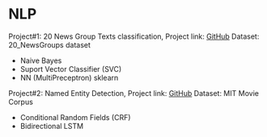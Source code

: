 # NLP

Project#1: 20 News Group Texts classification, Project link: [GitHub](https://github.com/skmisht/NLP/blob/f2e68e089bba956271a07cc831383c8c53f134f6/TextClassification/20NewsGroup_classification.ipynb)
Dataset: 20_NewsGroups dataset
  - Naive Bayes
  - Suport Vector Classifier (SVC)
  - NN (MultiPreceptron) sklearn



Project#2: Named Entity Detection, Project link: [GitHub](https://github.com/skmisht/NLP/blob/f2e68e089bba956271a07cc831383c8c53f134f6/TextClassification/20NewsGroup_classification.ipynb)
Dataset: MIT Movie Corpus
  - Conditional Random Fields (CRF)
  - Bidirectional LSTM 
